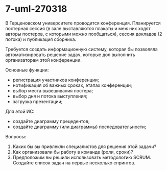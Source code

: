 # 7-uml-270318

В Герценовском университете проводится конференция. Планируется постерная сессия (в зале выставляются плакаты и меж них ходят авторы постеров, с которыми можно пообщаться), сессия докладов (2 потока) и публикация сборника.

Требуется создать информационную систему, которая бы позволяла автоматизировать решение задач, которые дол выполнить организаторам этой конференции. 

Основные функции:

* регистрация участников конференции;
* нотификация об важных сроках, этапах конференции;
* выбор места вывешивания постера;
* выбор дня и потока выступления;
* загрузка презентации;

Для этой ИС: 

* создайте диаграмму прецедентов;
* создайте диаграмму (или диаграммы) последовательности;

Вопросы:

1. Каких бы вы привлекли специалистов для решения этой задачи?
1. Как организовали бы работу в команде (роли, сроки)?
1. Предположим вы решили использовать методологию SCRUM. Создайте список задач на первые несколько спринтов.
